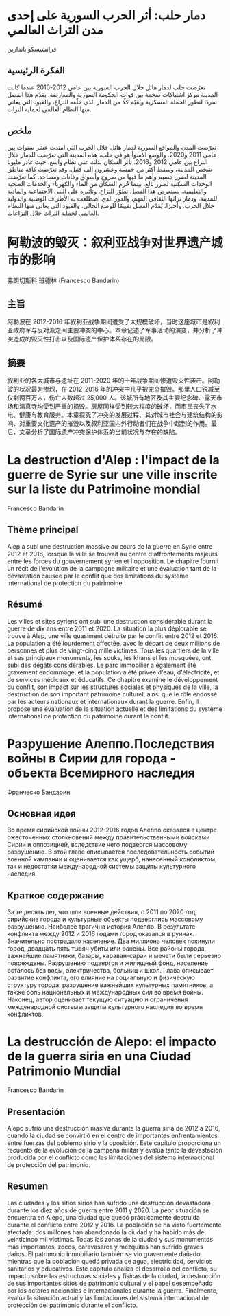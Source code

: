 # دمار حلب: أثر الحرب السورية على إحدى مدن التراث العالمي

فرانشيسكو باندارين

## الفكرة الرئيسية

تعرّضت حلب لدمار هائل خلال الحرب السورية بين عامي 2012-2016 عندما كانت المدينة مركز اشتباكات ضخمة بين قوات الحكومة السورية والمعارضة. يقدّم هذا الفصل سردًا لتطور الحملة العسكرية ويُقيّم كلًا من الدمار الذي خلّفه النزاع، والقيود التي يعاني منها النظام العالمي لحماية التراث.

## ملخص 

تعرّضت المدن والمواقع السورية لدمار هائل خلال الحرب التي امتدت عشر سنوات بين عامي 2011 و2020. والوضع الأسوأ هو في حلب، هذه المدينة التي تعرّضت للدمار خلال النزاع بين عامي 2012 و2016. تأثر السكان بذلك على نظام واسع، حيث غادر مليونا شخص المدينة، وسقط أكثر من خمسة وعشرون ألف قتيل. وقد تعرّضت كافة مناطق المدينة لضرر جسيم وأهم ما فيها من صروح وأسواق وخانات ومساجد. كما تعرّضت الوحدات السكنية لضرر بالغ، بينما حُرم السكان من الماء والكهرباء والخدمات الصحية والتعليمية. يستعرض هذا الفصل تطوّر النزاع، وتأثيره على البنى الاجتماعية والمادية للمدينة، ودمار تراثها الثقافي المهم، والدور الذي اضطلعت به الأطراف الوطنية والدولية خلال الحرب. وأخيرًا، يُقدّم الفصل تقييمًا للوضع الحالي، والقيود التي يعاني منها النظام العالمي لحماية التراث خلال النزاعات.

# 阿勒波的毁灭：叙利亚战争对世界遗产城市的影响

弗朗切斯科·班德林 (Francesco Bandarin)

## 主旨

阿勒波在 2012-2016 年叙利亚战争期间遭受了大规模破坏，当时这座城市是叙利亚政府军与反对派之间主要冲突的中心。本章记述了军事活动的演变，并分析了冲突造成的毁灭性打击以及国际遗产保护体系存在的局限。

## 摘要 

叙利亚的各大城市与遗址在 2011-2020 年的十年战争期间惨遭毁灭性袭击。阿勒波的状况最为惨烈，在 2012-2016 年的冲突中几乎被完全摧毁。那里人口锐减至仅剩两百万人，伤亡人数超过 25,000 人。该城所有地区及其主要纪念碑、露天市场和清真寺均受到严重的损毁。房屋同样受到较大程度的破坏，而市民丧失了水电、健康与教育服务。本章探究了冲突的发展过程、其对城市社会与建筑结构的影响、对重要文化遗产的摧毁以及叙利亚国内外行动者们在战争中起到的作用。最后，文章分析了国际遗产冲突保护体系的当前状况与存在的缺陷。

# La destruction d'Alep : l'impact de la guerre de Syrie sur une ville inscrite sur la liste du Patrimoine mondial

Francesco Bandarin

## Thème principal

Alep a subi une destruction massive au cours de la guerre en Syrie entre 2012 et 2016, lorsque la ville se trouvait au centre d'affrontements majeurs entre les forces du gouvernement syrien et l'opposition. Le chapitre fournit un récit de l'évolution de la campagne militaire et une évaluation tant de la dévastation causée par le conflit que des limitations du système international de protection du patrimoine.

## Résumé 

Les villes et sites syriens ont subi une destruction considérable durant la guerre de dix ans entre 2011 et 2020. La situation la plus déplorable se trouve à Alep, une ville quasiment détruite par le conflit entre 2012 et 2016. La population a été lourdement affectée, avec le départ de deux millions de personnes et plus de vingt-cinq mille victimes. Tous les quartiers de la ville et ses principaux monuments, les souks, les khans et les mosquées, ont subi des dégâts considérables. Le parc immobilier a également été gravement endommagé, et la population a été privée d'eau, d'électricité, et de services médicaux et éducatifs. Ce chapitre examine le développement du conflit, son impact sur les structures sociales et physiques de la ville, la destruction de son important patrimoine culturel, ainsi que le rôle endossé par les acteurs nationaux et internationaux durant la guerre. Enfin, il propose une évaluation de la situation actuelle et des limitations du système international de protection du patrimoine durant le conflit.

# Разрушение Алеппо.Последствия войны в Сирии для города - объекта Всемирного наследия

Франческо Бандарин

## Основная идея

Во время сирийской войны 2012-2016 годов Алеппо оказался в центре ожесточенных столкновений между правительственными войсками Сирии и оппозицией, вследствие чего подвергся массовому разрушению. В этой главе описывается последовательность событий военной кампании и оценивается как ущерб, нанесенный конфликтом, так и недостатки международной системы защиты культурного наследия.

## Краткое содержание 

За те десять лет, что шли военные действия, с 2011 по 2020 год, сирийские города и культурные объекты подверглись массовому разрушению. Наиболее трагична история Алеппо. В результате конфликта между 2012 и 2016 годами город оказался в руинах. Значительно пострадало население. Два миллиона человек покинули город, двадцать пять тысяч убиты или ранены. Все районы города, важнейшие памятники, базары, караван-сараи и мечети были серьезно повреждены. Разрушению подвергся и жилищный фонд, население осталось без воды, электричества, больниц и школ. Глава описывает развитие конфликта, его влияние на социальную и физическую структуру города, разрушение важнейших культурных памятников, а также роль национальных и международных сил во время войны. Наконец, автор оценивает текущую ситуацию и ограничения международной системы защиты культурного наследия во время конфликтов.

# La destrucción de Alepo: el impacto de la guerra siria en una Ciudad Patrimonio Mundial

Francesco Bandarin

## Presentación

Alepo sufrió una destrucción masiva durante la guerra siria de 2012 a 2016, cuando la ciudad se convirtió en el centro de importantes enfrentamientos entre fuerzas del gobierno sirio y la oposición. Este capítulo proporciona un recuento de la evolución de la campaña militar y evalúa tanto la devastación producida por el conflicto como las limitaciones del sistema internacional de protección del patrimonio.

## Resumen 

Las ciudades y los sitios sirios han sufrido una destrucción devastadora durante los diez años de guerra entre 2011 y 2020. La peor situación se encuentra en Alepo, una ciudad que quedó prácticamente destruida durante el conflicto entre 2012 y 2016. La población se ha visto fuertemente afectada: dos millones han abandonado la ciudad y ha habido más de veinticinco mil víctimas. Todas las zonas de la ciudad y sus monumentos más importantes, zocos, caravasares y mezquitas han sufrido graves daños. El patrimonio inmobiliario también se vio gravemente dañado, mientras que la población quedó privada de agua, electricidad, servicios sanitarios y educativos. Este capítulo analiza el desarrollo del conflicto, su impacto sobre las estructuras sociales y físicas de la ciudad, la destrucción de sus importantes sitios de patrimonio cultural y el papel desempeñado por los actores nacionales e internacionales durante la guerra. Finalmente, evalúa la situación actual y las limitaciones del sistema internacional de protección del patrimonio durante el conflicto.
